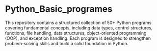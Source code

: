 # Python_Basic_programes
This repository contains a structured collection of 50+ Python programs covering fundamental concepts, including data types, control structures, functions, file handling, data structures, object-oriented programming (OOP), and exception handling. Each program is designed to strengthen problem-solving skills and build a solid foundation in Python.
